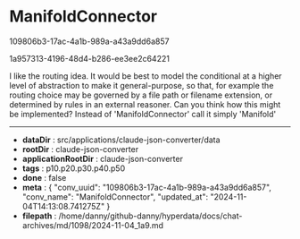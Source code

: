 # ManifoldConnector

109806b3-17ac-4a1b-989a-a43a9dd6a857

1a957313-4196-48d4-b286-ee3ee2c64221

I like the routing idea. It would be best to model the conditional at a higher level of abstraction to make it general-purpose, so that, for example the routing choice may be governed by a file path or filename extension, or determined by rules in an external reasoner. Can you think how this might be implemented? Instead of 'ManifoldConnector' call it simply 'Manifold'

---

* **dataDir** : src/applications/claude-json-converter/data
* **rootDir** : claude-json-converter
* **applicationRootDir** : claude-json-converter
* **tags** : p10.p20.p30.p40.p50
* **done** : false
* **meta** : {
  "conv_uuid": "109806b3-17ac-4a1b-989a-a43a9dd6a857",
  "conv_name": "ManifoldConnector",
  "updated_at": "2024-11-04T14:13:08.741275Z"
}
* **filepath** : /home/danny/github-danny/hyperdata/docs/chat-archives/md/1098/2024-11-04_1a9.md
